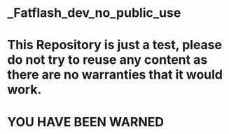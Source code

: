 # _Fatflash_dev_no_public_use
# This Repository is just a test, please do not try to reuse any content as there are no warranties that it would work.
# YOU HAVE BEEN WARNED
